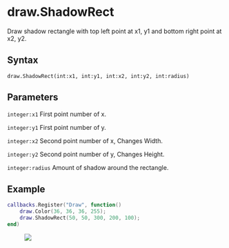 # draw.ShadowRect
Draw shadow rectangle with top left point at x1, y1 and bottom right point at x2, y2.

## Syntax
```
draw.ShadowRect(int:x1, int:y1, int:x2, int:y2, int:radius)
```

## Parameters
```integer:x1``` First point number of x.

```integer:y1``` First point number of y.

```integer:x2``` Second point number of x, Changes Width.

```integer:y2``` Second point number of y, Changes Height.

```integer:radius``` Amount of shadow around the rectangle.

## Example
```lua
callbacks.Register("Draw", function()
    draw.Color(36, 36, 36, 255);
    draw.ShadowRect(50, 50, 300, 200, 100);
end)
```

<figure>
  <img src="/kb/lua/docs/library/draw/shadowrect.png"/>
</figure>